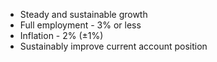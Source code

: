 - Steady and sustainable growth
- Full employment - 3% or less
- Inflation - 2% (±1%)
- Sustainably improve current account position
